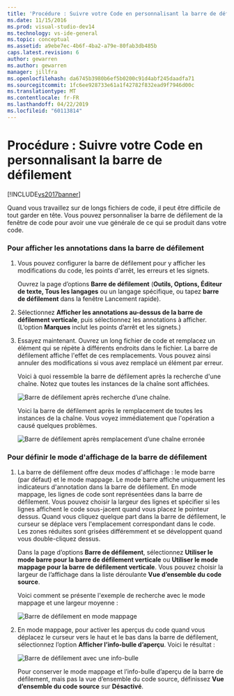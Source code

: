 ```yaml
---
title: 'Procédure : Suivre votre Code en personnalisant la barre de défilement | Microsoft Docs'
ms.date: 11/15/2016
ms.prod: visual-studio-dev14
ms.technology: vs-ide-general
ms.topic: conceptual
ms.assetid: a9ebe7ec-4b6f-4ba2-a79e-80fab3db485b
caps.latest.revision: 6
author: gewarren
ms.author: gewarren
manager: jillfra
ms.openlocfilehash: da6745b3980b6ef5b0200c91d4abf245daadfa71
ms.sourcegitcommit: 1fc6ee928733e61a1f42782f832ead9f7946d00c
ms.translationtype: MT
ms.contentlocale: fr-FR
ms.lasthandoff: 04/22/2019
ms.locfileid: "60113814"
---
```

# <a name="how-to-track-your-code-by-customizing-the-scrollbar"></a>Procédure : Suivre votre Code en personnalisant la barre de défilement
[!INCLUDE[vs2017banner](../includes/vs2017banner.md)]

Quand vous travaillez sur de longs fichiers de code, il peut être difficile de tout garder en tête. Vous pouvez personnaliser la barre de défilement de la fenêtre de code pour avoir une vue générale de ce qui se produit dans votre code.  
  
### <a name="to-show-annotations-on-the-scroll-bar"></a>Pour afficher les annotations dans la barre de défilement  
  
1. Vous pouvez configurer la barre de défilement pour y afficher les modifications du code, les points d'arrêt, les erreurs et les signets.  
  
     Ouvrez la page d’options **Barre de défilement** (**Outils, Options, Éditeur de texte, Tous les langages** ou un langage spécifique, ou tapez **barre de défilement** dans la fenêtre Lancement rapide).  
  
2. Sélectionnez **Afficher les annotations au-dessus de la barre de défilement verticale**, puis sélectionnez les annotations à afficher. (L’option **Marques** inclut les points d’arrêt et les signets.)  
  
3. Essayez maintenant. Ouvrez un long fichier de code et remplacez un élément qui se répète à différents endroits dans le fichier. La barre de défilement affiche l'effet de ces remplacements. Vous pouvez ainsi annuler des modifications si vous avez remplacé un élément par erreur.  
  
     Voici à quoi ressemble la barre de défilement après la recherche d'une chaîne. Notez que toutes les instances de la chaîne sont affichées.  
  
     ![Barre de défilement après recherche d’une chaîne.](../ide/media/enhancedscrollbarsearch.png "EnhancedScrollbarSearch")  
  
     Voici la barre de défilement après le remplacement de toutes les instances de la chaîne. Vous voyez immédiatement que l'opération a causé quelques problèmes.  
  
     ![Barre de défilement après remplacement d’une chaîne erronée](../ide/media/enhancedscrollbarreplace.png "EnhancedScrollbarReplace")  
  
### <a name="to-set-the-display-mode-for-the-scroll-bar"></a>Pour définir le mode d'affichage de la barre de défilement  
  
1. La barre de défilement offre deux modes d'affichage : le mode barre (par défaut) et le mode mappage. Le mode barre affiche uniquement les indicateurs d'annotation dans la barre de défilement. En mode mappage, les lignes de code sont représentées dans la barre de défilement. Vous pouvez choisir la largeur des lignes et spécifier si les lignes affichent le code sous-jacent quand vous placez le pointeur dessus. Quand vous cliquez quelque part dans la barre de défilement, le curseur se déplace vers l'emplacement correspondant dans le code. Les zones réduites sont grisées différemment et se développent quand vous double-cliquez dessus.  
  
     Dans la page d’options **Barre de défilement**, sélectionnez **Utiliser le mode barre pour la barre de défilement verticale** ou **Utiliser le mode mappage pour la barre de défilement verticale**. Vous pouvez choisir la largeur de l’affichage dans la liste déroulante **Vue d’ensemble du code source**.  
  
     Voici comment se présente l'exemple de recherche avec le mode mappage et une largeur moyenne :  
  
     ![Barre de défilement en mode mappage](../ide/media/enhancedscrollbar.png "EnhancedScrollbar")  
  
2. En mode mappage, pour activer les aperçus du code quand vous déplacez le curseur vers le haut et le bas dans la barre de défilement, sélectionnez l’option **Afficher l’info-bulle d’aperçu**. Voici le résultat :  
  
     ![Barre de défilement avec une info-bulle](../ide/media/enhancedscrollbarsearchtooltip.png "EnhancedScrollbarSearchTooltip")  
  
     Pour conserver le mode mappage et l’info-bulle d’aperçu de la barre de défilement, mais pas la vue d’ensemble du code source, définissez **Vue d’ensemble du code source** sur **Désactivé**.
